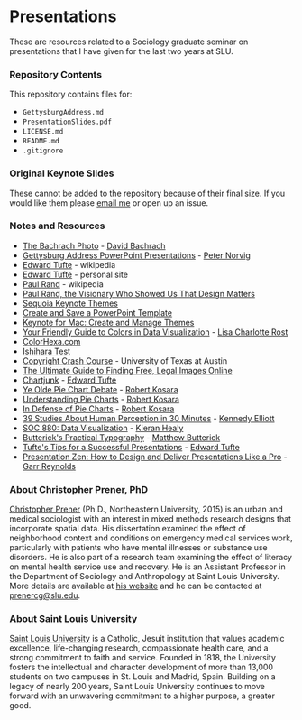 # Presentations

These are resources related to a Sociology graduate seminar on presentations that I have given for the last two years at SLU.

### Repository Contents
This repository contains files for:
  - `GettysburgAddress.md`
  - `PresentationSlides.pdf`
  - `LICENSE.md`
  - `README.md`
  - `.gitignore`

### Original Keynote Slides
These cannot be added to the repository because of their final size. If you would like them please [email me](prenercg@slu.edu) or open up an issue.

### Notes and Resources
  - [The Bachrach Photo](https://commons.wikimedia.org/wiki/File:Crowd_of_citizens,_soldiers,_and_etc._with_Lincoln_at_Gettysburg._-_NARA_-_529085.jpg) - [David Bachrach](https://en.wikipedia.org/wiki/David_Bachrach)
  - [Gettysburg Address PowerPoint Presentations](http://norvig.com/Gettysburg/) - [Peter Norvig](http://www.norvig.com)
  - [Edward Tufte](https://en.wikipedia.org/wiki/Edward_Tufte) - wikipedia
  - [Edward Tufte](https://www.edwardtufte.com/tufte/) - personal site
  - [Paul Rand](https://en.wikipedia.org/wiki/Paul_Rand) - wikipedia
  - [Paul Rand, the Visionary Who Showed Us That Design Matters](https://www.wired.com/2015/04/paul-rand-visionary-showed-us-design-matters/)
  - [Sequoia Keynote Themes](https://github.com/chris-prener/sequoia_templates)
  - [Create and Save a PowerPoint Template](https://support.office.com/en-us/article/Create-and-save-a-PowerPoint-template-ee4429ad-2a74-4100-82f7-50f8169c8aca)
  - [Keynote for Mac: Create and Manage Themes](https://support.apple.com/kb/PH16967?locale=en_US)
  - [Your Friendly Guide to Colors in Data Visualization](https://lisacharlotterost.github.io/2016/04/22/Colors-for-DataVis/) - [Lisa Charlotte Rost](https://lisacharlotterost.github.io)
  - [ColorHexa.com](http://www.colorhexa.com)
  - [Ishihara Test](https://en.wikipedia.org/wiki/Ishihara_test)
  - [Copyright Crash Course](http://guides.lib.utexas.edu/copyright) - University of Texas at Austin
  - [The Ultimate Guide to Finding Free, Legal Images Online](http://www.macworld.com/article/2899637/the-ultimate-guide-to-finding-free-legal-images-online.html)
  - [Chartjunk](http://www.edwardtufte.com/bboard/q-and-a-fetch-msg?msg_id=00040Z) - [Edward Tufte](https://www.edwardtufte.com/tufte/)
  - [Ye Olde Pie Chart Debate](https://eagereyes.org/blog/2015/ye-olde-pie-chart-debate) - [Robert Kosara](https://eagereyes.org)
  - [Understanding Pie Charts](https://eagereyes.org/techniques/pie-charts) - [Robert Kosara](https://eagereyes.org)
  - [In Defense of Pie Charts](https://eagereyes.org/criticism/in-defense-of-pie-charts) - [Robert Kosara](https://eagereyes.org)
  - [39 Studies About Human Perception in 30 Minutes](https://medium.com/@kennelliott/39-studies-about-human-perception-in-30-minutes-4728f9e31a73#.664tzrmuf) - [Kennedy Elliott](https://twitter.com/kennelliott)
  - [SOC 880: Data Visualization](http://vissoc.co/index.html) - [Kieran Healy](https://kieranhealy.org)
  - [Butterick's Practical Typography](http://practicaltypography.com) - [Matthew Butterick](http://typographyforlawyers.com/about.html)
  - [Tufte's Tips for a Successful Presentations](https://www.edwardtufte.com/tufte/advocate_flatland2) - [Edward Tufte](https://www.edwardtufte.com/tufte/)
  - [Presentation Zen: How to Design and Deliver Presentations Like a Pro](http://www.garrreynolds.com/Presentation/pdf/presentation_tips.pdf) - [Garr Reynolds](http://www.garrreynolds.com)
  
### About Christopher Prener, PhD
[Christopher Prener](http://chrisprener.net) (Ph.D., Northeastern University, 2015) is an urban and medical sociologist with an interest in mixed methods research designs that incorporate spatial data. His dissertation examined the effect of neighborhood context and conditions on emergency medical services work, particularly with patients who have mental illnesses or substance use disorders. He is also part of a research team examining the effect of literacy on mental health service use and recovery. He is an Assistant Professor in the Department of Sociology and Anthropology at Saint Louis University. More details are available at [his website](http://www.chrisprener.net) and he can be contacted at [prenercg@slu.edu](mailto:prenercg@slu.edu).

### About Saint Louis University
[Saint Louis University](http://wwww.slu.edu) is a Catholic, Jesuit institution that values academic excellence, life-changing research, compassionate health care, and a strong commitment to faith and service. Founded in 1818, the University fosters the intellectual and character development of more than 13,000 students on two campuses in St. Louis and Madrid, Spain. Building on a legacy of nearly 200 years, Saint Louis University continues to move forward with an unwavering commitment to a higher purpose, a greater good.
